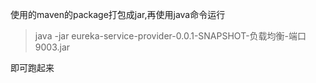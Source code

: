 
使用的maven的package打包成jar,再使用java命令运行

> java -jar eureka-service-provider-0.0.1-SNAPSHOT-负载均衡-端口9003.jar

即可跑起来